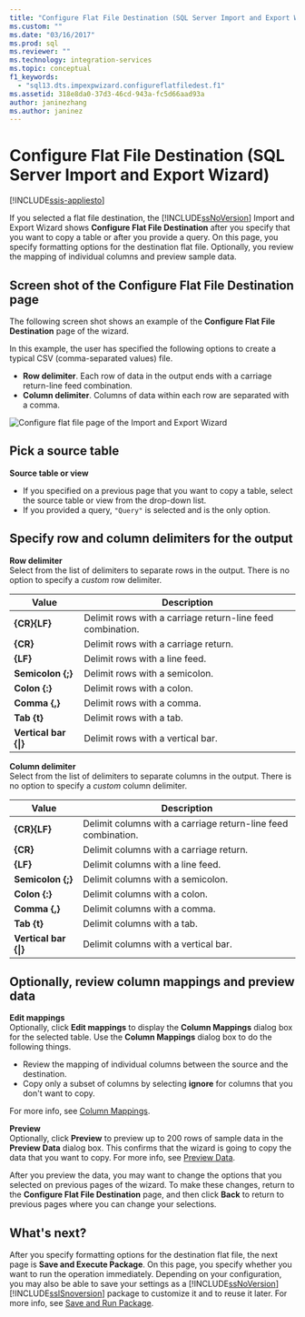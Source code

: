 ```yaml
---
title: "Configure Flat File Destination (SQL Server Import and Export Wizard) | Microsoft Docs"
ms.custom: ""
ms.date: "03/16/2017"
ms.prod: sql
ms.reviewer: ""
ms.technology: integration-services
ms.topic: conceptual
f1_keywords: 
  - "sql13.dts.impexpwizard.configureflatfiledest.f1"
ms.assetid: 318e8da0-37d3-46cd-943a-fc5d66aad93a
author: janinezhang
ms.author: janinez
---
```

# Configure Flat File Destination (SQL Server Import and Export Wizard)

[!INCLUDE[ssis-appliesto](../../includes/ssis-appliesto-ssvrpluslinux-asdb-asdw-xxx.md)]


  If you selected a flat file destination, the [!INCLUDE[ssNoVersion](../../includes/ssnoversion-md.md)] Import and Export Wizard shows **Configure Flat File Destination** after you specify that you want to copy a table or after you provide a query. On this page, you specify formatting options for the destination flat file. Optionally, you review the mapping of individual columns and preview sample data.  
  
## Screen shot of the Configure Flat File Destination page  
 The following screen shot shows an example of the **Configure Flat File Destination** page of the wizard.
 
 In this example, the user has specified the following options to create a typical CSV (comma-separated values) file.
-   **Row delimiter**. Each row of data in the output ends with a carriage return-line feed combination.
-   **Column delimiter**. Columns of data within each row are separated with a comma.

 ![Configure flat file page of the Import and Export Wizard](../../integration-services/import-export-data/media/flat-file.png)
  
## Pick a source table
 **Source table or view**  
-   If you specified on a previous page that you want to copy a table, select the source table or view from the drop-down list.
-   If you provided a query, `"Query"` is selected and is the only option.  

## Specify row and column delimiters for the output
 **Row delimiter**  
 Select from the list of delimiters to separate rows in the output. There is no option to specify a *custom* row delimiter.  
  
|Value|Description|  
|-----------|-----------------|  
|**{CR}{LF}**|Delimit rows with a carriage return-line feed combination.|  
|**{CR}**|Delimit rows with a carriage return.|  
|**{LF}**|Delimit rows with a line feed.|  
|**Semicolon {;}**|Delimit rows with a semicolon.|  
|**Colon {:}**|Delimit rows with a colon.|  
|**Comma {,}**|Delimit rows with a comma.|  
|**Tab {t}**|Delimit rows with a tab.|  
|**Vertical bar {&#124;}**|Delimit rows with a vertical bar.|  
  
 **Column delimiter**  
 Select from the list of delimiters to separate columns in the output. There is no option to specify a *custom* column delimiter.  
  
|Value|Description|  
|-----------|-----------------|  
|**{CR}{LF}**|Delimit columns with a carriage return-line feed combination.|  
|**{CR}**|Delimit columns with a carriage return.|  
|**{LF}**|Delimit columns with a line feed.|  
|**Semicolon {;}**|Delimit columns with a semicolon.|  
|**Colon {:}**|Delimit columns with a colon.|  
|**Comma {,}**|Delimit columns with a comma.|  
|**Tab {t}**|Delimit columns with a tab.|  
|**Vertical bar {&#124;}**|Delimit columns with a vertical bar.|  

## Optionally, review column mappings and preview data

**Edit mappings**   
Optionally, click **Edit mappings** to display the **Column Mappings** dialog box for the selected table. Use the **Column Mappings** dialog box to do the following things.
-   Review the mapping of individual columns between the source and the destination.
-   Copy only a subset of columns by selecting **ignore** for columns that you don't want to copy.

For more info, see [Column Mappings](../../integration-services/import-export-data/column-mappings-sql-server-import-and-export-wizard.md).  

**Preview**  
Optionally, click **Preview** to preview up to 200 rows of sample data in the **Preview Data** dialog box. This confirms that the wizard is going to copy the data that you want to copy. For more info, see [Preview Data](../../integration-services/import-export-data/preview-data-dialog-box-sql-server-import-and-export-wizard.md).  
  
After you preview the data, you may want to change the options that you selected on previous pages of the wizard. To make these changes, return to the **Configure Flat File Destination** page, and then click **Back** to return to previous pages where you can change your selections.  

## What's next?  
 After you specify formatting options for the destination flat file, the next page is **Save and Execute Package**. On this page, you specify whether you want to run the operation immediately. Depending on your configuration, you may also be able to save your settings as a [!INCLUDE[ssNoVersion](../../includes/ssnoversion-md.md)] [!INCLUDE[ssISnoversion](../../includes/ssisnoversion-md.md)] package to customize it and to reuse it later. For more info, see [Save and Run Package](../../integration-services/import-export-data/save-and-run-package-sql-server-import-and-export-wizard.md).  

